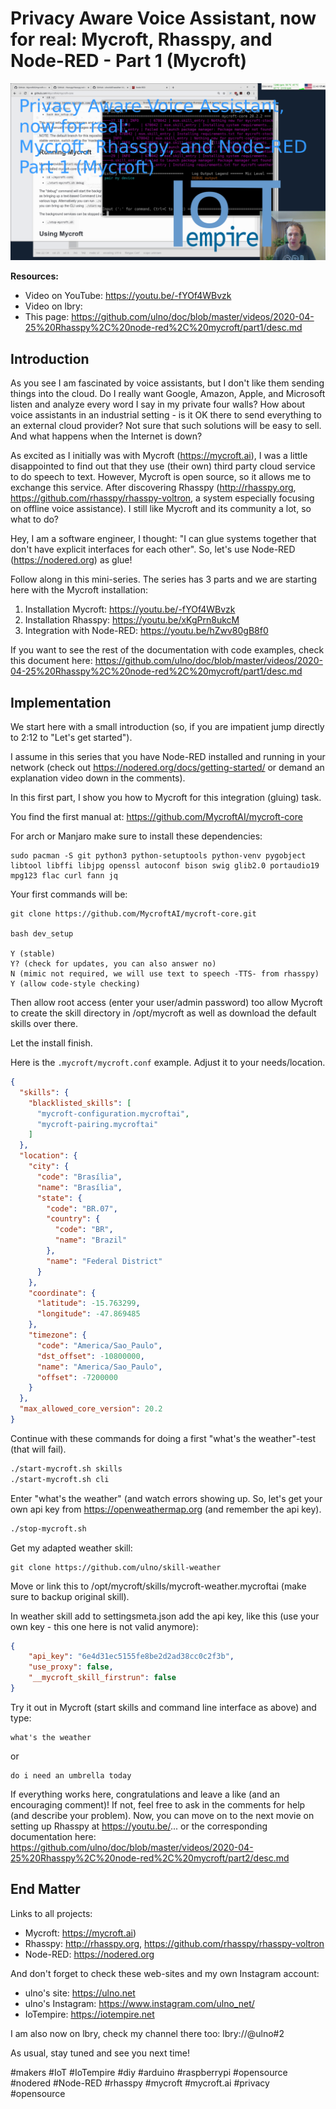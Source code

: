 # Privacy Aware Voice Assistant, now for real: Mycroft, Rhasspy, and Node-RED - Part 1 (Mycroft)

![Thumbnail of video](thumb.png)

**Resources:**
- Video on YouTube: https://youtu.be/-fYOf4WBvzk
- Video on lbry:
- This page: https://github.com/ulno/doc/blob/master/videos/2020-04-25%20Rhasspy%2C%20node-red%2C%20mycroft/part1/desc.md

## Introduction
As you see I am fascinated by voice assistants, but I don't like them sending things into the cloud. Do I really want Google, Amazon, Apple, and Microsoft listen and analyze every word I say in my private four walls? How about voice assistants in an industrial setting - is it OK there to send everything to an external cloud provider? Not sure that such solutions will be easy to sell. And what happens when the Internet is down?

As excited as I initially was with Mycroft (https://mycroft.ai), I was a little disappointed to find out that they use (their own) third party cloud service to do speech to text. However, Mycroft is open source, so it allows me to exchange this service. After discovering Rhasspy (http://rhasspy.org, https://github.com/rhasspy/rhasspy-voltron, a system especially focusing on offline voice assistance).
I still like Mycroft and its community a lot, so what to do?

Hey, I am a software engineer, I thought: "I can glue systems together that don't have explicit interfaces for each other". So, let's use Node-RED (https://nodered.org) as glue!

Follow along in this mini-series. The series has 3 parts and we are starting here with the Mycroft installation:

1. Installation Mycroft: https://youtu.be/-fYOf4WBvzk
2. Installation Rhasspy: https://youtu.be/xKgPrn8ukcM
3. Integration with Node-RED: https://youtu.be/hZwv80gB8f0

If you want to see the rest of the documentation with code examples, check this document here: https://github.com/ulno/doc/blob/master/videos/2020-04-25%20Rhasspy%2C%20node-red%2C%20mycroft/part1/desc.md


## Implementation

We start here with a small introduction (so, if you are impatient jump directly to 2:12 to "Let's get started").

I assume in this series that you have Node-RED installed and running in your network (check out https://nodered.org/docs/getting-started/ or demand an explanation video down in the comments).

In this first part, I show you how to Mycroft for this integration (gluing) task.

You find the first manual at: https://github.com/MycroftAI/mycroft-core

For arch or Manjaro make sure to install these dependencies:
```
sudo pacman -S git python3 python-setuptools python-venv pygobject libtool libffi libjpg openssl autoconf bison swig glib2.0 portaudio19 mpg123 flac curl fann jq
```

Your first commands will be:
```
git clone https://github.com/MycroftAI/mycroft-core.git

bash dev_setup

Y (stable)
Y? (check for updates, you can also answer no)
N (mimic not required, we will use text to speech -TTS- from rhasspy)
Y (allow code-style checking)
```

Then allow root access (enter your user/admin password) too allow Mycroft to create the skill directory in /opt/mycroft as well as download the default skills over there.

Let the install finish.

Here is the `.mycroft/mycroft.conf` example. Adjust it to your needs/location.
```json
{
  "skills": {
    "blacklisted_skills": [
      "mycroft-configuration.mycroftai",
      "mycroft-pairing.mycroftai"
    ]
  },
  "location": {
    "city": {
      "code": "Brasília",
      "name": "Brasília",
      "state": {
        "code": "BR.07",
        "country": {
          "code": "BR",
          "name": "Brazil"
        },
        "name": "Federal District"
      }
    },
    "coordinate": {
      "latitude": -15.763299,
      "longitude": -47.869485
    },
    "timezone": {
      "code": "America/Sao_Paulo",
      "dst_offset": -10800000,
      "name": "America/Sao_Paulo",
      "offset": -7200000
    }
  },
  "max_allowed_core_version": 20.2
}
```

Continue with these commands for doing a first "what's the weather"-test (that will fail).
```bash
./start-mycroft.sh skills
./start-mycroft.sh cli
```
Enter "what's the weather" (and watch errors showing up.
So, let's get your own api key from https://openweathermap.org (and remember the api key).
```bash
./stop-mycroft.sh
```

Get my adapted weather skill:
```
git clone https://github.com/ulno/skill-weather
```
 
Move or link this to /opt/mycroft/skills/mycroft-weather.mycroftai (make sure to backup original skill).

In weather skill add to settingsmeta.json add the api key, like this (use your own key - this one here is not valid anymore):
```json
{
	"api_key": "6e4d31ec5155fe8be2d2ad38cc0c2f3b",
	"use_proxy": false, 
	"__mycroft_skill_firstrun": false
}
```

Try it out in Mycroft (start skills and command line interface as above) and type:
```
what's the weather
```
or
```
do i need an umbrella today
```

If everything works here, congratulations and leave a like (and an encouraging comment)! 
If not, feel free to ask in the comments for help (and describe your problem).
Now, you can move on to the next movie on setting up Rhasspy at https://youtu.be/... or the corresponding documentation here: https://github.com/ulno/doc/blob/master/videos/2020-04-25%20Rhasspy%2C%20node-red%2C%20mycroft/part2/desc.md

## End Matter

Links to all projects:
- Mycroft: https://mycroft.ai)
- Rhasspy: http://rhasspy.org, https://github.com/rhasspy/rhasspy-voltron
- Node-RED: https://nodered.org

And don't forget to check these web-sites and my own Instagram account:
- ulno's site: https://ulno.net
- ulno's Instagram: https://www.instagram.com/ulno_net/
- IoTempire: https://iotempire.net

I am also now on lbry, check my channel there too:
lbry://@ulno#2
 
As usual, stay tuned and see you next time!

#makers #IoT #IoTempire #diy #arduino #raspberrypi #opensource #nodered #Node-RED #rhasspy #mycroft #mycroft.ai #privacy #opensource
